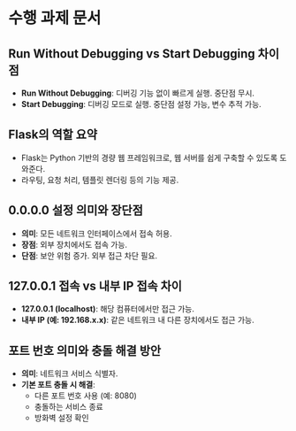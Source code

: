 # 수행 과제 문서

## Run Without Debugging vs Start Debugging 차이점
- **Run Without Debugging**: 디버깅 기능 없이 빠르게 실행. 중단점 무시.
- **Start Debugging**: 디버깅 모드로 실행. 중단점 설정 가능, 변수 추적 가능.

## Flask의 역할 요약
- Flask는 Python 기반의 경량 웹 프레임워크로, 웹 서버를 쉽게 구축할 수 있도록 도와준다.
- 라우팅, 요청 처리, 템플릿 렌더링 등의 기능 제공.

## 0.0.0.0 설정 의미와 장단점
- **의미**: 모든 네트워크 인터페이스에서 접속 허용.
- **장점**: 외부 장치에서도 접속 가능.
- **단점**: 보안 위험 증가. 외부 접근 차단 필요.

## 127.0.0.1 접속 vs 내부 IP 접속 차이
- **127.0.0.1 (localhost)**: 해당 컴퓨터에서만 접근 가능.
- **내부 IP (예: 192.168.x.x)**: 같은 네트워크 내 다른 장치에서도 접근 가능.

## 포트 번호 의미와 충돌 해결 방안
- **의미**: 네트워크 서비스 식별자.
- **기본 포트 충돌 시 해결**:
  - 다른 포트 번호 사용 (예: 8080)
  - 충돌하는 서비스 종료
  - 방화벽 설정 확인
